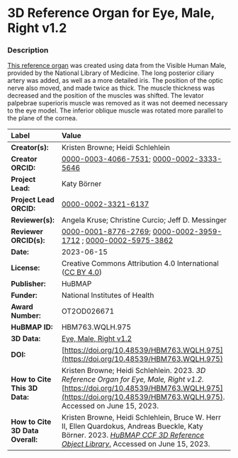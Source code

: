 # 3D Reference Organ for Eye, Male, Right v1.2

### Description
[This reference organ](https://humanatlas.io/3d-reference-library) was created using data from the Visible Human Male, provided by the National Library of Medicine. The long posterior ciliary artery was added, as well as a more detailed iris. The position of the optic nerve also moved, and made twice as thick. The muscle thickness was decreased and the position of the muscles was shifted. The levator palpebrae superioris muscle was removed as it was not deemed necessary to the eye model. The inferior oblique muscle was rotated more parallel to the plane of the cornea.


| Label | Value |
| :------------- |:-------------|
| **Creator(s):** | Kristen Browne; Heidi Schlehlein |
| **Creator ORCID:** | [0000-0003-4066-7531](https://orcid.org/0000-0003-4066-7531); [0000-0002-3333-5646](https://orcid.org/0000-0002-3333-5646)|
| **Project Lead:** | Katy B&ouml;rner |
| **Project Lead ORCID:** | [0000-0002-3321-6137](https://orcid.org/0000-0002-3321-6137) |
| **Reviewer(s):** | Angela Kruse; Christine Curcio; Jeff D. Messinger |
| **Reviewer ORCID(s):** |[0000-0001-8776-2769](https://orcid.org/0000-0001-8776-2769); [0000-0002-3959-1712](https://orcid.org/0000-0002-3959-1712) ; [0000-0002-5975-3862](https://orcid.org/0000-0002-5975-3862)|
| **Date:** | 2023-06-15 |
| **License:** | Creative Commons Attribution 4.0 International ([CC BY 4.0](https://creativecommons.org/licenses/by/4.0/)) |
| **Publisher:** | HuBMAP |
| **Funder:** | National Institutes of Health |
| **Award Number:** | OT2OD026671 |
| **HuBMAP ID:** | HBM763.WQLH.975 |
| **3D Data:** | [Eye, Male, Right v1.2](https://hubmapconsortium.github.io/ccf-releases/v1.4/models/3d-vh-m-eye-r.glb) |
| **DOI:** | [https://doi.org/10.48539/HBM763.WQLH.975](https://doi.org/10.48539/HBM763.WQLH.975) |
| **How to Cite This 3D Data:** | Kristen Browne; Heidi Schlehlein. 2023. *3D Reference Organ for Eye, Male, Right v1.2.* [https://doi.org/10.48539/HBM763.WQLH.975](https://doi.org/10.48539/HBM763.WQLH.975). Accessed on June 15, 2023.|
| **How to Cite 3D Data Overall:** | Kristen Browne, Heidi Schlehlein, Bruce W. Herr II, Ellen Quardokus, Andreas Bueckle, Katy B&ouml;rner. 2023. [*HuBMAP CCF 3D Reference Object Library*.](https://humanatlas.io/3d-reference-library) Accessed on June 15, 2023. |
